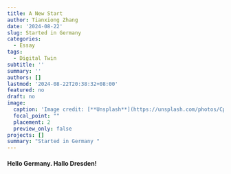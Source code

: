 ```yaml
---
title: A New Start
author: Tianxiong Zhang
date: '2024-08-22'
slug: Started in Germany
categories:
  - Essay
tags:
  - Digital Twin
subtitle: ''
summary: ''
authors: []
lastmod: '2024-08-22T20:38:32+08:00'
featured: no
draft: no
image:
  caption: 'Image credit: [**Unsplash**](https://unsplash.com/photos/CpkOjOcXdUY)'
  focal_point: ""
  placement: 2
  preview_only: false
projects: []
summary: "Started in Germany "
---
```

#### Hello Germany. Hallo Dresden!